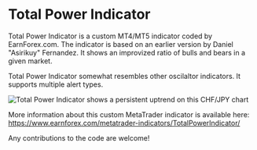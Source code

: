 # Total Power Indicator
Total Power Indicator is a custom MT4/MT5 indicator coded by EarnForex.com. The indicator is based on an earlier version by Daniel "Asirikuy" Fernandez. It shows an improvized ratio of bulls and bears in a given market.

Total Power Indicator somewhat resembles other oscilaltor indicators. It supports multiple alert types.

![Total Power Indicator shows a persistent uptrend on this CHF/JPY chart](https://github.com/EarnForex/Total-Power-Indicator/blob/main/README_Images/total-power-indicator-bullish-trend.png)

More information about this custom MetaTrader indicator is available here: https://www.earnforex.com/metatrader-indicators/TotalPowerIndicator/

Any contributions to the code are welcome!
